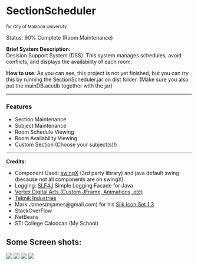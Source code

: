 <h1>SectionScheduler</h1>
<p><small>for City of Malabon University</small></p>
<p>Status: 90% Complete (Room Maintenance)</p>
<p>
<b>Brief System Description:</b>
<br>
Desision Support System (DSS). This system manages schedules, avoid conflicts, 
and displays the availability of each room.
</p>
<p><b>How to use: </b>As you can see, this project is not yet finished, but you can try this
by running the SectionScheduler.jar on dist folder. (Make sure you also put the mainDB.accdb together with the jar)</p>
<hr>
<p><h3>Features</h3></p>
<ul>
  <li>Section Maintenance</li>
  <li>Subject Maintenance</li>
  <li>Room Schedule Viewing</li>
  <li>Room Availability Viewing</li>
  <li>Custom Section (Choose your subject(s)!)</li>
</ul>
<hr>
<p><b>Credits: </b></p>
<ul>
<li>Component Used: <a href="https://swingx.java.net">swingX</a> (3rd party library) and java default swing (because not all components are on swingX).</li>
<li>Logging: <a href="http://www.slf4j.org">SLF4J</a> Simple Logging Facade for Java</li>
<li><a href="https://www.youtube.com/channel/UCLuXaf-zBsw8Lzz6nqr66Jw">Vertex Digital Arts (Custom JFrame, Animations, etc)</li>
<li><a href="http://www.teknikindustries.com">Teknik Industries</a></li>
<li>Mark James(mjames@gmail.com) for his <a href="http://www.famfamfam.com/lab/icons/silk/">Silk Icon Set 1.3</a></li>
<li>StackOverFlow</li>
<li>NetBeans</li>
<li>STI College Caloocan (My School)</li>
</ul>
<h2>Some Screen shots: </h2>
<img src="http://s12.postimg.org/z3zzmmvm5/main.png"></img>
<img src="http://s9.postimg.org/3wzsa5hdr/sidebar.png"></img>
<img src="http://s11.postimg.org/i9ftba1z7/addsection.png"></img>
<img src="http://s12.postimg.org/hjz527kwd/roomavail.png"></img>
